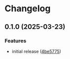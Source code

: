 # Changelog

## 0.1.0 (2025-03-23)


### Features

* initial release ([4be5775](https://github.com/lkwr/cborkit/commit/4be5775586d049796e7bbaa0a8aee7231d7307fc))

